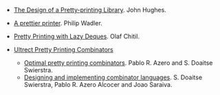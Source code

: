 
- [The Design of a Pretty-printing Library](http://www.cse.chalmers.se/~rjmh/Papers/pretty.html). John Hughes.

- [A prettier printer](http://homepages.inf.ed.ac.uk/wadler/papers/prettier/prettier.pdf). Philip Wadler.

- [Pretty Printing with Lazy Deques](http://belle.sourceforge.net/doc/chitil.pdf). Olaf Chitil.

- [Ultrect Pretty Printing Combinators](http://foswiki.cs.uu.nl/foswiki/HUT/PrettyPrintingCombinators)
  - [Optimal pretty printing combinators](http://foswiki.cs.uu.nl/foswiki/pub/HUT/PrettyPrintingCombinators/pabloicfp.ps). Pablo R. Azero and S. Doaitse Swierstra.
  - [Designing and implementing combinator languages](http://foswiki.cs.uu.nl/foswiki/pub/HUT/PrettyPrintingCombinators/braga.pdf). S. Doaitse Swierstra, Pablo R. Azero Alcocer and Joao Saraiva.
